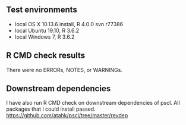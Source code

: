 ## Test environments
* local OS X 10.13.6 install, R 4.0.0 svn r77386
* local Ubuntu 19.10, R 3.6.2
* local Windows 7, R 3.6.2

## R CMD check results
There were no ERRORs, NOTES, or WARNINGs. 

## Downstream dependencies
I have also run R CMD check on downstream dependencies of pscl.
All packages that I could install passed.
https://github.com/atahk/pscl/tree/master/revdep
